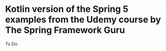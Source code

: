 # Kotlin version of the Spring 5 examples from the Udemy course by The Spring Framework Guru

To Do
